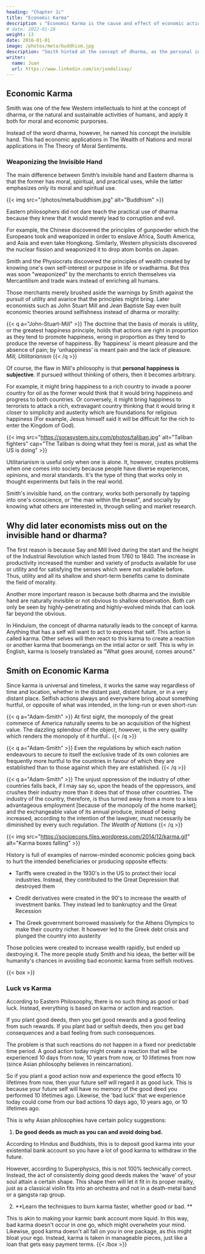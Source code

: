 ```yaml
---
heading: "Chapter 1c"
title: "Economic Karma"
description : "Economic Karma is the cause and effect of economic actions"
# date: 2022-01-28
weight: 13
date: 2016-01-01
image: /photos/meta/buddhism.jpg
description: "Smith hinted at the concept of dharma, as the personal interest of people"
writer:
  name: Juan
  url: https://www.linkedin.com/in/jundalisay/
---
```



<!-- heading: "Opportunity Cost to Economics"
image: / -->


## Economic Karma

Smith was one of the few Western intellectuals to hint at the concept of dharma, or the natural and sustainable activities of humans, and apply it both for moral and economic purporses.

Instead of the word dharma, however, he named his concept the invisible hand. This had economic applications in The Wealth of Nations and moral applications in The Theory of Moral Sentiments.



### Weaponizing the Invisible Hand

The main difference between Smith’s invisible hand and Eastern dharma is that the former has moral, spiritual, and practical uses, while the latter emphasizes only its moral and spiritual use.


{{< img src="/photos/meta/buddhism.jpg" alt="Buddhism" >}}

Eastern philosophers did not dare teach the practical use of dharma because they knew that it would merely lead to corruption and evil.

For example, the Chinese discovered the principles of gunpowder which the Europeans took and weaponized in order to enslave Africa, South America, and Asia and even take Hongkong. Similarly, Western physicists discovered the nuclear fission and weaponized it to drop atom bombs on Japan.

Smith and the Physiocrats discovered the principles of wealth created by knowing one's own self-interest or purpose in life or svadharma. But this was soon "weaponized" by the merchants to enrich themselves via Mercantilism and trade wars instead of enriching all humans. 

Those merchants merely brushed aside the warnings by Smith against the pursuit of utility and avarice that the principles might bring. Later economists such as John Stuart Mill and Jean Baptiste Say even built economic theories around selfishness instead of dharma or morality:

{{< q a="John-Stuart-Mill" >}}
The doctrine that the basis of morals is utility, or the greatest happiness principle, holds that actions are right in proportion as they tend to promote happiness, wrong in proportion as they tend to produce the reverse of happiness. By ‘happiness’ is meant pleasure and the absence of pain; by ‘unhappiness’ is meant pain and the lack of pleasure.
<cite>Mill, Utilitarianism</cite>
{{< /q >}}

Of course, the flaw in Mill's philosophy is that **personal happiness is subjective**. If pursued without thinking of others, then it becomes arbitrary. 

For example, it might bring happiness to a rich country to invade a poorer country for oil as the former would think that it would bring happiness and progress to both countries. Or conversely, it might bring happiness to terrorists to attack a rich, extravagant country thinking that it would bring it closer to simplicity and austerity which are foundations for religious happiness (For example, Jesus himself said it will be difficult for the rich to enter the Kingdom of God).


{{< img src="https://sorasystem.sirv.com/photos/taliban.jpg" alt="Taliban fighters" cap="The Taliban is doing what they feel is moral, just as what the US is doing" >}}

Utilitarianism is useful only when one is alone. It, however, creates problems when one comes into society because people have diverse experiences, opinions, and moral standards. It's the type of thing that works only in thought experiments but fails in the real world. 

Smith's invisible hand, on the contrary, works both personally by tapping into one's conscience, or "the man within the breast", and  socially by knowing what others are interested in, through selling and market research.


## Why did later economists miss out on the invisible hand or dharma?

The first reason is because Say and Mill lived during the start and the height of the Industrial Revolution which lasted from 1760 to 1840. The increase in productivity increased the number and variety of products available for use or utility and for satisfying the senses which were not available before. Thus, utility and all its shallow and short-term benefits came to dominate the field of morality.

Another more important reason is because both dharma and the invisible hand are naturally invisible or not obvious to shallow observation. Both can only be seen by highly-penetrating and highly-evolved minds that can look far beyond the obvious. 

In Hinduism, the concept of dharma naturally leads to the concept of karma. Anything that has a self will want to act to express that self. This action is called karma. Other selves will then react to this karma to create a reaction or another karma that boomerangs on the intial actor or self. This is why in English, karma is loosely translated as "What goes around, comes around."


## Smith on Economic Karma

Since karma is universal and timeless, it works the same way regardless of time and location, whether in the distant past, distant future, or in a very distant place. Selfish actions always and everywhere bring about something hurtful, or opposite of what was intended, in the long-run or even short-run:

{{< q a="Adam-Smith" >}}
At first sight, the monopoly of the great commerce of America naturally seems to be an acquisition of the highest value. <!-- To the undiscerning eye of giddy ambition, it naturally presents itself amidst the confused scramble of politics and war as a very dazzling object to fight for. --> The dazzling splendour of the object, however, <!-- the immense greatness of the commerce, --> is the very quality which renders the monopoly of it hurtful..
{{< /q >}}

{{< q a="Adam-Smith" >}}
Even the regulations by which each nation endeavours to secure to itself the exclusive trade of its own colonies are frequently more hurtful to the countries in favour of which they are established than to those against which they are established.
{{< /q >}}


{{< q a="Adam-Smith" >}}
The unjust oppression of the industry of other countries falls back, if I may say so, upon the heads of the oppressors, and crushes their industry more than it does that of those other countries. The industry of the country, therefore, is thus turned away from a more to a less advantageous employment [because of the monopoly of the home market]; and the exchangeable value of its annual produce, instead of being increased, according to the intention of the lawgiver, must necessarily be diminished by every such regulation.
<cite>The Wealth of Nations</cite>
{{< /q >}}


{{< img src="https://socioecons.files.wordpress.com/2014/12/karma.gif" alt="Karma boxes falling" >}}



History is full of examples of narrow-minded economic policies going back to hurt the intended beneficiaries or producing opposite effects:

- Tariffs were created in the 1930's in the US to protect their local industries. Instead, they contributed to the Great Depression that destroyed them

- Credit derivatives were created in the 90's to increase the wealth of investment banks. They instead led to bankruptcy and the Great Recession

- The Greek government borrowed massively for the Athens Olympics to make their country richer. It however led to the Greek debt crisis and plunged the country into austerity

<!-- debt crisis where massive government spending, which was thought to draw in future investors, actually plunged Greece into a crisis.  -->

Those policies were created to increase wealth rapidly, but ended up destroying it. The more people study Smith and his ideas, the better will be humanity's chances in avoiding bad economic karma from selfish motives.


{{< box >}}
### Luck vs Karma

According to Eastern Philosoophy, there is no such thing as good or bad luck. Instead, everything is based on karma or action and reaction.

If you plant good deeds, then you get good rewards and a good feeling from such rewards. If you plant bad or selfish deeds, then you get bad consequences and a bad feeling from such consequences.

The problem is that such reactions do not happen in a fixed nor predictable time period. A good action today might create a reaction that will be experienced 10 days from now, 10 years from now, or 10 lifetimes from now (since Asian philosophy believes in reincarnation).

So if you plant a good action now and experience the good effects 10 lifetimes from now, then your future self will regard it as good luck. This is because your future self will have no memory of the good deed you performed 10 lifetimes ago. Likewise, the 'bad luck' that we experience today could come from our bad actions 10 days ago, 10 years ago, or 10 lifetimes ago.

This is why Asian philosophies have certain policy suggestions:

1. **Do good deeds as much as you can and avoid doing bad.** 

According to Hindus and Buddhists, this is to deposit good karma into your existential bank account <!-- of consequences --> so you have a lot of good karma to withdraw in the future.

However, according to Superphysics, this is not 100% technically correct. Instead, the act of consistently doing good deeds makes the 'wave' of your soul attain a certain shape. This shape then will let it fit in its proper reality, just as a classical violin fits into an orchestra and not in a death-metal band or a gangsta rap group.

2. **Learn the techniques to burn karma faster, whether good or bad. **

This is akin to making your karmic bank account more liquid. In this way, bad karma doesn't occur in one go, which might overwhelm your mind. Likewise, good karma doesn't all fall on you in one package, as this might bloat your ego.  Instead, karma is taken in manageable pieces, just like a loan that gets easy payment terms.
{{< /box >}}
